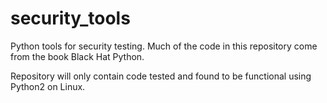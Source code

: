 # security_tools
Python tools for security testing.  Much of the code in this repository come from the book Black Hat Python.

Repository will only contain code tested and found to be functional using Python2 on Linux.
